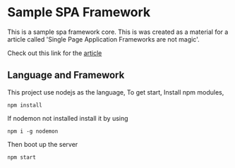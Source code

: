 # Sample SPA Framework #

This is a sample spa framework core. This is was created as a material for a article called 'Single Page Application 
Frameworks are not magic'.

Check out this link for the [ article ](https://medium.com/@janithkasun/single-page-application-frameworks-are-not-magic-23e42bc33541)

## Language and Framework ##

This project use nodejs as the language, To get start, Install npm modules,

`npm install`

If nodemon not installed install it by using

`npm i -g nodemon`

Then boot up the server

`npm start`
